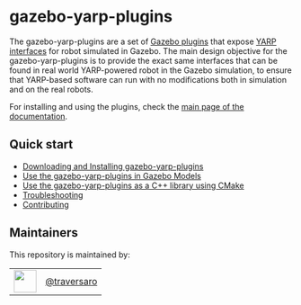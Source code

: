 gazebo-yarp-plugins
===================

The gazebo-yarp-plugins are a set of [Gazebo plugins](http://gazebosim.org/) that expose [YARP interfaces](http://yarp.it/)
for robot simulated in Gazebo. The main design objective for the gazebo-yarp-plugins
is to provide the exact same interfaces that can be found in real world YARP-powered
robot in the Gazebo simulation, to ensure that YARP-based software can run with no modifications
both in simulation and on the real robots.

For installing and using the plugins, check the [main page of the documentation](http://robotology.github.io/gazebo-yarp-plugins/master/).

Quick start
-----------
* [Downloading and Installing gazebo-yarp-plugins](http://robotology.github.io/gazebo-yarp-plugins/master/install.html)
* [Use the gazebo-yarp-plugins in Gazebo Models](http://robotology.github.io/gazebo-yarp-plugins/master/embed_plugins.html)
* [Use the gazebo-yarp-plugins as a C++ library using CMake](http://robotology.github.io/gazebo-yarp-plugins/master/use_as_library.html)
* [Troubleshooting](http://robotology.github.io/gazebo-yarp-plugins/master/troubleshooting.html)
* [Contributing](http://robotology.github.io/gazebo-yarp-plugins/contributing.html)

Maintainers
--------------
This repository is maintained by:

| | |
|:---:|:---:|
| [<img src="https://github.com/traversaro.png" width="40">](https://github.com/traversaro) | [@traversaro](https://github.com/traversaro) |

